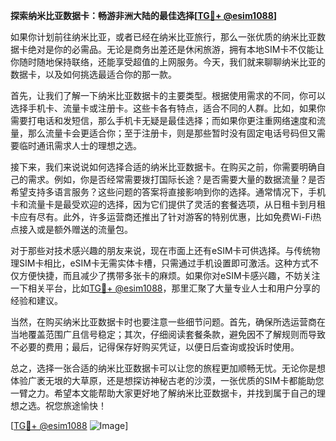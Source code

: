 **探索纳米比亚数据卡：畅游非洲大陆的最佳选择[[TG💪+ @esim1088](https://t.me/s/esim1088)]**

如果你计划前往纳米比亚，或者已经在纳米比亚旅行，那么一张优质的纳米比亚数据卡绝对是你的必需品。无论是商务出差还是休闲旅游，拥有本地SIM卡不仅能让你随时随地保持联络，还能享受超值的上网服务。今天，我们就来聊聊纳米比亚的数据卡，以及如何挑选最适合你的那一款。

首先，让我们了解一下纳米比亚数据卡的主要类型。根据使用需求的不同，你可以选择手机卡、流量卡或注册卡。这些卡各有特点，适合不同的人群。比如，如果你需要打电话和发短信，那么手机卡无疑是最佳选择；而如果你更注重网络速度和流量，那么流量卡会更适合你；至于注册卡，则是那些暂时没有固定电话号码但又需要临时通讯需求人士的理想之选。

接下来，我们来说说如何选择合适的纳米比亚数据卡。在购买之前，你需要明确自己的需求。例如，你是否经常需要拨打国际长途？是否需要大量的数据流量？是否希望支持多语言服务？这些问题的答案将直接影响到你的选择。通常情况下，手机卡和流量卡是最受欢迎的选择，因为它们提供了灵活的套餐选项，从日租卡到月租卡应有尽有。此外，许多运营商还推出了针对游客的特别优惠，比如免费Wi-Fi热点接入或是额外赠送的流量包。

对于那些对技术感兴趣的朋友来说，现在市面上还有eSIM卡可供选择。与传统物理SIM卡相比，eSIM卡无需实体卡槽，只需通过手机设置即可激活。这种方式不仅方便快捷，而且减少了携带多张卡的麻烦。如果你对eSIM卡感兴趣，不妨关注一下相关平台，比如[TG💪+ @esim1088](https://t.me/s/esim1088)，那里汇聚了大量专业人士和用户分享的经验和建议。

当然，在购买纳米比亚数据卡时也要注意一些细节问题。首先，确保所选运营商在当地覆盖范围广且信号稳定；其次，仔细阅读套餐条款，避免因不了解规则而导致不必要的费用；最后，记得保存好购买凭证，以便日后查询或投诉时使用。

总之，选择一张合适的纳米比亚数据卡可以让您的旅程更加顺畅无忧。无论你是想体验广袤无垠的大草原，还是想探访神秘古老的沙漠，一张优质的SIM卡都能助您一臂之力。希望本文能帮助大家更好地了解纳米比亚数据卡，并找到属于自己的理想之选。祝您旅途愉快！

[[TG💪+ @esim1088](https://t.me/s/esim1088) ![Image](https://i.postimg.cc/4NQfJmqS/Snipaste-2025-05-13-00-14-12.png)]